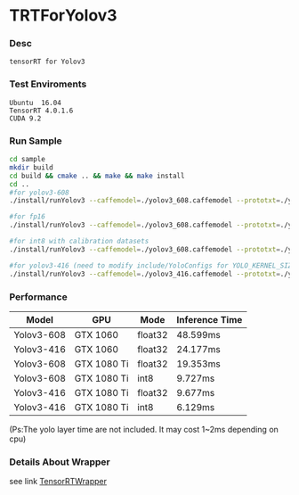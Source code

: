 # TRTForYolov3

### Desc

    tensorRT for Yolov3

### Test Enviroments

    Ubuntu  16.04
    TensorRT 4.0.1.6
    CUDA 9.2

### Run Sample
```bash
cd sample
mkdir build
cd build && cmake .. && make && make install
cd ..
#for yolov3-608
./install/runYolov3 --caffemodel=./yolov3_608.caffemodel --prototxt=./yolov3_608.prototxt --input=./test.jpg --W=608 --H=608 --class=80

#for fp16
./install/runYolov3 --caffemodel=./yolov3_608.caffemodel --prototxt=./yolov3_608.prototxt --input=./test.jpg --W=608 --H=608 --class=80 --mode=fp16

#for int8 with calibration datasets
./install/runYolov3 --caffemodel=./yolov3_608.caffemodel --prototxt=./yolov3_608.prototxt --input=./test.jpg --W=608 --H=608 --class=80 --mode=int8 --calib=./calib_sample.txt

#for yolov3-416 (need to modify include/YoloConfigs for YOLO_KERNEL_SIZE)
./install/runYolov3 --caffemodel=./yolov3_416.caffemodel --prototxt=./yolov3_416.prototxt --input=./test.jpg --W=416 --H=416 --class=20
```



### Performance
Model | GPU | Mode | Inference Time
-- | -- | -- | -- 
Yolov3-608 | GTX 1060 | float32 | 48.599ms
Yolov3-416 |  GTX 1060 | float32 | 24.177ms
Yolov3-608 | GTX 1080 Ti | float32 | 19.353ms
Yolov3-608 | GTX 1080 Ti | int8 | 9.727ms
Yolov3-416 |  GTX 1080 Ti | float32 | 9.677ms
Yolov3-416 |  GTX 1080 Ti | int8 | 6.129ms  | li

(Ps:The yolo layer time are not included. It may cost 1~2ms depending on cpu)

### Details About Wrapper
see link [TensorRTWrapper](https://github.com/lewes6369/tensorRTWrapper)
